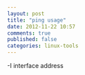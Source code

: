 ```yaml
---
layout: post
title: "ping usage"
date: 2012-11-22 10:57
comments: true
published: false
categories: linux-tools
---
```


-I interface address